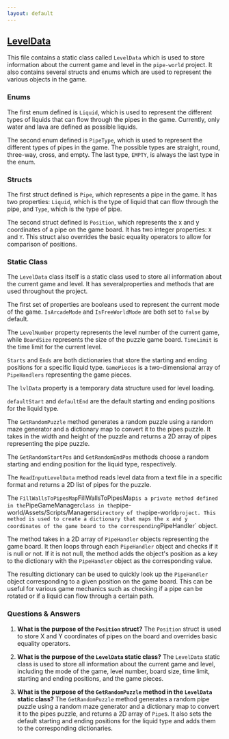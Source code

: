```yaml
---
layout: default
---
```


## [LevelData](https://github.com/corovcam/pipe-world/blob/main/Assets/Scripts/StaticClasses/LevelData.cs)

This file contains a static class called `LevelData` which is used to store information about the current game and level in the `pipe-world` project. It also contains several structs and enums which are used to represent the various objects in the game.

### Enums

The first enum defined is `Liquid`, which is used to represent the different types of liquids that can flow through the pipes in the game. Currently, only water and lava are defined as possible liquids.

The second enum defined is `PipeType`, which is used to represent the different types of pipes in the game. The possible types are straight, round, three-way, cross, and empty. The last type, `EMPTY`, is always the last type in the enum.

### Structs

The first struct defined is `Pipe`, which represents a pipe in the game. It has two properties: `Liquid`, which is the type of liquid that can flow through the pipe, and `Type`, which is the type of pipe.

The second struct defined is `Position`, which represents the x and y coordinates of a pipe on the game board. It has two integer properties: `X` and `Y`. This struct also overrides the basic equality operators to allow for comparison of positions.

### Static Class

The `LevelData` class itself is a static class used to store all information about the current game and level. It has severalproperties and methods that are used throughout the project.

The first set of properties are booleans used to represent the current mode of the game. `IsArcadeMode` and `IsFreeWorldMode` are both set to `false` by default. 

The `LevelNumber` property represents the level number of the current game, while `BoardSize` represents the size of the puzzle game board. `TimeLimit` is the time limit for the current level.

`Starts` and `Ends` are both dictionaries that store the starting and ending positions for a specific liquid type. `GamePieces` is a two-dimensional array of `PipeHandlers` representing the game pieces. 

The `lvlData` property is a temporary data structure used for level loading.

`defaultStart` and `defaultEnd` are the default starting and ending positions for the liquid type. 

The `GetRandomPuzzle` method generates a random puzzle using a random maze generator and a dictionary map to convert it to the pipes puzzle. It takes in the width and height of the puzzle and returns a 2D array of pipes representing the pipe puzzle.

The `GetRandomStartPos` and `GetRandomEndPos` methods choose a random starting and ending position for the liquid type, respectively.

The `ReadInputLevelData` method reads level data from a text file in a specific format and returns a 2D list of pipes for the puzzle.

The `FillWallsToPipesMap`FillWallsToPipesMap` is a private method defined in the `PipeGameManager` class in the `pipe-world/Assets/Scripts/Managers` directory of the `pipe-world` project. This method is used to create a dictionary that maps the x and y coordinates of the game board to the corresponding `PipeHandler` object.

The method takes in a 2D array of `PipeHandler` objects representing the game board. It then loops through each `PipeHandler` object and checks if it is null or not. If it is not null, the method adds the object's position as a key to the dictionary with the `PipeHandler` object as the corresponding value.

The resulting dictionary can be used to quickly look up the `PipeHandler` object corresponding to a given position on the game board. This can be useful for various game mechanics such as checking if a pipe can be rotated or if a liquid can flow through a certain path.

### Questions & Answers

1. **What is the purpose of the `Position` struct?**
    The `Position` struct is used to store X and Y coordinates of pipes on the board and overrides basic equality operators.

1. **What is the purpose of the `LevelData` static class?**
    The `LevelData` static class is used to store all information about the current game and level, including the mode of the game, level number, board size, time limit, starting and ending positions, and the game pieces.

1. **What is the purpose of the `GetRandomPuzzle` method in the `LevelData` static class?**
    The `GetRandomPuzzle` method generates a random pipe puzzle using a random maze generator and a dictionary map to convert it to the pipes puzzle, and returns a 2D array of `Pipe`s. It also sets the default starting and ending positions for the liquid type and adds them to the corresponding dictionaries.